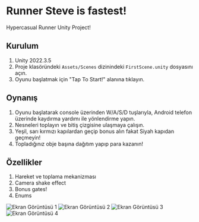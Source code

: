# Runner Steve is fastest!

Hypercasual Runner Unity Project!

## Kurulum
1. Unity 2022.3.5 
2. Proje klasöründeki `Assets/Scenes` dizinindeki `FirstScene.unity` dosyasını açın.
3. Oyunu başlatmak için "Tap To Start!" alanına tıklayın.

## Oynanış
1. Oyunu başlatarak console üzerinden W/A/S/D tuşlarıyla, Android telefon üzerinde kaydırma yardımı ile yönlendirme yapın.
2. Nesneleri toplayın ve bitiş çizgisine ulaşmaya çalışın.
3. Yeşil, sarı kırmızı kapılardan geçip bonus alın fakat Siyah kapıdan geçmeyin!
4. Topladığınız obje başına dağıtım yapıp para kazanın!

## Özellikler
1. Hareket ve toplama mekanizması
2. Camera shake effect
3. Bonus gates!
4. Enums


![Ekran Görüntüsü 1](https://github.com/bbatus/RunnerSteve/blob/master/Runner/1.png)
![Ekran Görüntüsü 2](https://github.com/bbatus/RunnerSteve/blob/master/Runner/2.png)
![Ekran Görüntüsü 3](https://github.com/bbatus/RunnerSteve/blob/master/Runner/3.png)
![Ekran Görüntüsü 4](https://github.com/bbatus/RunnerSteve/blob/master/Runner/4.png)
